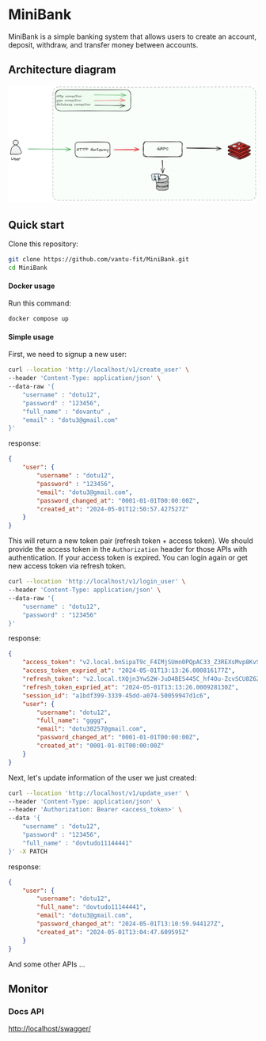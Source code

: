 # MiniBank

MiniBank is a simple banking system that allows users to create an account, deposit, withdraw, and transfer money between accounts.

## Architecture diagram
![MiniBank](doc/MiniBank.png)

## Quick start

Clone this repository:
```sh
git clone https://github.com/vantu-fit/MiniBank.git
cd MiniBank
```
#### Docker usage

Run this command:
```sh
docker compose up
```

#### Simple usage
First, we need to signup a new user:
```bash
curl --location 'http://localhost/v1/create_user' \
--header 'Content-Type: application/json' \
--data-raw '{
    "username" : "dotu12",
    "password" : "123456",
    "full_name" : "dovantu" ,
    "email" : "dotu3@gmail.com"
}'
```
response:
```json
{
    "user": {
        "username" : "dotu12",
        "password" : "123456",
        "email": "dotu3@gmail.com",
        "password_changed_at": "0001-01-01T00:00:00Z",
        "created_at": "2024-05-01T12:50:57.427527Z"
    }
}
```
This will return a new token pair (refresh token + access token). We should provide the access token in the `Authorization` header for those APIs with authentication. If your access token is expired. You can login again or get new access token via refresh token.
```bash
curl --location 'http://localhost/v1/login_user' \
--header 'Content-Type: application/json' \
--data-raw '{
    "username" : "dotu12",
    "password" : "123456"
}'
```

response:
```json
{
    "access_token": "v2.local.bnSipaT9c_F4IMjSUmn0PQpAC33_Z3REXsMvp8KvSrEn2Y2zlqCXyqIl0LA5Mt48BCXu0BELHMIeGkY7dV03_29fD7S-ZUWSbIys8dikI4IbbE-BglKJMSzek99WeZ_Qqi5gbXOf5IH3kUqgpP03BC3KeUTc9ozx_TV2HQ9QPGsaBVpK3ltRxATriGUU4Wd5I3WoyUlI00l7Gt7e1fClXqgTre8uLN2NfCVopt-x5kOYjZsgqD_u50Cx7-t_E1edpTqP_6JYwsAVZ1QshXHM2x5jwLN47A.bnVsbA",
    "access_token_expried_at": "2024-05-01T13:13:26.000816177Z",
    "refresh_token": "v2.local.tXQjn3YwS2W-JuD4BES445C_hf4Ou-ZcvSCU8Z6Zgaw6Q5hXgQDxStA88N1GqwWj4ndpogB2kyDNg1Hl-Ro7jBzvDwG7Xyxinj16arvz63sztfRn_a5ezdeKWVC6QhlVtJ8iFYh1khAO73KaxaWazKb5TQISroqr0WGLk7kaWFFzTao_u0bA8z5dV3FdjnTohG5UZob_34tDU-vts7b_dpahlQfnFl3HksDB7uFRE4EHnhVk3jxLaqpeo_5xazLZWPDtn8u5z4SqppWoURkjmO617XJE9g.bnVsbA",
    "refresh_token_expried_at": "2024-05-01T13:13:26.000928130Z",
    "session_id": "a1bdf399-3339-45dd-a074-50059947d1c6",
    "user": {
        "username": "dotu12",
        "full_name": "gggg",
        "email": "dotu30257@gmail.com",
        "password_changed_at": "0001-01-01T00:00:00Z",
        "created_at": "0001-01-01T00:00:00Z"
    }
}
```

Next, let's update information of the user we just created:
```bash
curl --location 'http://localhost/v1/update_user' \
--header 'Content-Type: application/json' \
--header 'Authorization: Bearer <access_token>' \
--data '{
    "username" : "dotu12",
    "password" : "123456",
    "full_name" : "dovtudo11144441"
}' -X PATCH
```
response:
```json
{
    "user": {
        "username": "dotu12",
        "full_name": "dovtudo11144441",
        "email": "dotu3@gmail.com",
        "password_changed_at": "2024-05-01T13:10:59.944127Z",
        "created_at": "2024-05-01T13:04:47.609595Z"
    }
}
```
And some other APIs ...


## Monitor

### Docs API
[http://localhost/swagger/](http://localhost/swagger/)
